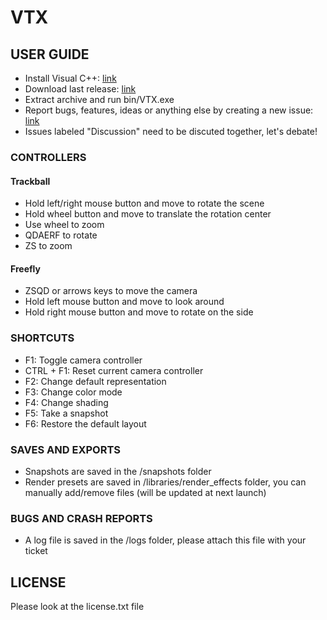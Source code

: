 # VTX

## USER GUIDE

- Install Visual C++: [link](https://support.microsoft.com/fr-fr/help/2977003/the-latest-supported-visual-c-downloads)
- Download last release: [link](https://gitlab.com/VTX_mol/VTX/-/releases)
- Extract archive and run bin/VTX.exe
- Report bugs, features, ideas or anything else by creating a new issue: [link](https://gitlab.com/VTX_mol/VTX/-/issues)
- Issues labeled "Discussion" need to be discuted together, let's debate!

### CONTROLLERS

#### Trackball

- Hold left/right mouse button and move to rotate the scene
- Hold wheel button and move to translate the rotation center
- Use wheel to zoom
- QDAERF to rotate
- ZS to zoom

#### Freefly

- ZSQD or arrows keys to move the camera
- Hold left mouse button and move to look around
- Hold right mouse button and move to rotate on the side

### SHORTCUTS

- F1: Toggle camera controller
- CTRL + F1: Reset current camera controller
- F2: Change default representation
- F3: Change color mode
- F4: Change shading
- F5: Take a snapshot
- F6: Restore the default layout

### SAVES AND EXPORTS

- Snapshots are saved in the /snapshots folder
- Render presets are saved in /libraries/render_effects folder, you can manually add/remove files (will be updated at next launch)

### BUGS AND CRASH REPORTS

- A log file is saved in the /logs folder, please attach this file with your ticket

## LICENSE

Please look at the license.txt file
